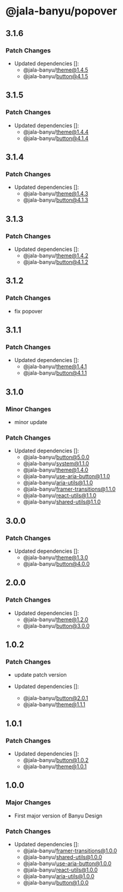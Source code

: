 # @jala-banyu/popover

## 3.1.6

### Patch Changes

- Updated dependencies []:
  - @jala-banyu/theme@1.4.5
  - @jala-banyu/button@4.1.5

## 3.1.5

### Patch Changes

- Updated dependencies []:
  - @jala-banyu/theme@1.4.4
  - @jala-banyu/button@4.1.4

## 3.1.4

### Patch Changes

- Updated dependencies []:
  - @jala-banyu/theme@1.4.3
  - @jala-banyu/button@4.1.3

## 3.1.3

### Patch Changes

- Updated dependencies []:
  - @jala-banyu/theme@1.4.2
  - @jala-banyu/button@4.1.2

## 3.1.2

### Patch Changes

- fix popover

## 3.1.1

### Patch Changes

- Updated dependencies []:
  - @jala-banyu/theme@1.4.1
  - @jala-banyu/button@4.1.1

## 3.1.0

### Minor Changes

- minor update

### Patch Changes

- Updated dependencies []:
  - @jala-banyu/button@5.0.0
  - @jala-banyu/system@1.1.0
  - @jala-banyu/theme@1.4.0
  - @jala-banyu/use-aria-button@1.1.0
  - @jala-banyu/aria-utils@1.1.0
  - @jala-banyu/framer-transitions@1.1.0
  - @jala-banyu/react-utils@1.1.0
  - @jala-banyu/shared-utils@1.1.0

## 3.0.0

### Patch Changes

- Updated dependencies []:
  - @jala-banyu/theme@1.3.0
  - @jala-banyu/button@4.0.0

## 2.0.0

### Patch Changes

- Updated dependencies []:
  - @jala-banyu/theme@1.2.0
  - @jala-banyu/button@3.0.0

## 1.0.2

### Patch Changes

- update patch version

- Updated dependencies []:
  - @jala-banyu/button@2.0.1
  - @jala-banyu/theme@1.1.1

## 1.0.1

### Patch Changes

- Updated dependencies []:
  - @jala-banyu/button@1.0.2
  - @jala-banyu/theme@1.0.1

## 1.0.0

### Major Changes

- First major version of Banyu Design

### Patch Changes

- Updated dependencies []:
  - @jala-banyu/framer-transitions@1.0.0
  - @jala-banyu/shared-utils@1.0.0
  - @jala-banyu/use-aria-button@1.0.0
  - @jala-banyu/react-utils@1.0.0
  - @jala-banyu/aria-utils@1.0.0
  - @jala-banyu/button@1.0.0
